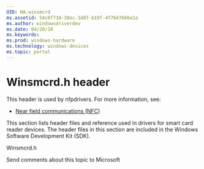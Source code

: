```yaml
---
UID: NA:winsmcrd
ms.assetid: 54c6f73d-38ec-3d87-b18f-4f7647666e1a
ms.author: windowsdriverdev
ms.date: 04/20/18
ms.keywords: 
ms.prod: windows-hardware
ms.technology: windows-devices
ms.topic: portal
---
```


# Winsmcrd.h header





This header is used by nfpdrivers. For more information, see:

- [Near field communications (NFC)](../_nfpdrivers/index.md)

This section lists header files and reference used in drivers for smart card reader devices. The header files in this section are included in the Windows Software Development Kit (SDK).




Winsmcrd.h




Send comments about this topic to Microsoft

